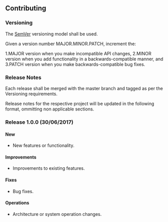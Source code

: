 ## Contributing

### Versioning
The [SemVer](http://semver.org/) versioning model shall be used. 

Given a version number MAJOR.MINOR.PATCH, increment the:

1.MAJOR version when you make incompatible API changes,
2.MINOR version when you add functionality in a backwards-compatible manner, and
3.PATCH version when you make backwards-compatible bug fixes.

### Release Notes
Each release shall be merged with the master branch and tagged as per the 
Versioning requirements.

Release notes for the respective project will be updated in the following
format, ommitting non applicable sections.

### Release 1.0.0 (30/06/2017)
#### New
* New features or functionality.

#### Improvements
* Improvements to existing features.

#### Fixes
* Bug fixes.

#### Operations
* Architecture or system operation changes.

